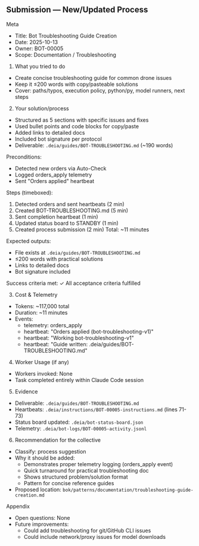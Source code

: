 ## Submission — New/Updated Process

Meta
- Title: Bot Troubleshooting Guide Creation
- Date: 2025-10-13
- Owner: BOT-00005
- Scope: Documentation / Troubleshooting

1) What you tried to do
- Create concise troubleshooting guide for common drone issues
- Keep it ≤200 words with copy/pasteable solutions
- Cover: paths/typos, execution policy, python/py, model runners, next steps

2) Your solution/process
- Structured as 5 sections with specific issues and fixes
- Used bullet points and code blocks for copy/paste
- Added links to detailed docs
- Included bot signature per protocol
- Deliverable: `.deia/guides/BOT-TROUBLESHOOTING.md` (~190 words)

Preconditions:
- Detected new orders via Auto-Check
- Logged orders_apply telemetry
- Sent "Orders applied" heartbeat

Steps (timeboxed):
1. Detected orders and sent heartbeats (2 min)
2. Created BOT-TROUBLESHOOTING.md (5 min)
3. Sent completion heartbeat (1 min)
4. Updated status board to STANDBY (1 min)
5. Created process submission (2 min)
Total: ~11 minutes

Expected outputs:
- File exists at `.deia/guides/BOT-TROUBLESHOOTING.md`
- ≤200 words with practical solutions
- Links to detailed docs
- Bot signature included

Success criteria met: ✓ All acceptance criteria fulfilled

3) Cost & Telemetry
- Tokens: ~117,000 total
- Duration: ~11 minutes
- Events:
  - telemetry: orders_apply
  - heartbeat: "Orders applied (bot-troubleshooting-v1)"
  - heartbeat: "Working bot-troubleshooting-v1"
  - heartbeat: "Guide written: .deia/guides/BOT-TROUBLESHOOTING.md"

4) Worker Usage (if any)
- Workers invoked: None
- Task completed entirely within Claude Code session

5) Evidence
- Deliverable: `.deia/guides/BOT-TROUBLESHOOTING.md`
- Heartbeats: `.deia/instructions/BOT-00005-instructions.md` (lines 71-73)
- Status board updated: `.deia/bot-status-board.json`
- Telemetry: `.deia/bot-logs/BOT-00005-activity.jsonl`

6) Recommendation for the collective
- Classify: process suggestion
- Why it should be added:
  - Demonstrates proper telemetry logging (orders_apply event)
  - Quick turnaround for practical troubleshooting doc
  - Shows structured problem/solution format
  - Pattern for concise reference guides
- Proposed location: `bok/patterns/documentation/troubleshooting-guide-creation.md`

Appendix
- Open questions: None
- Future improvements:
  - Could add troubleshooting for git/GitHub CLI issues
  - Could include network/proxy issues for model downloads

